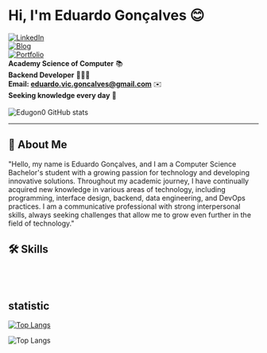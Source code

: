 
# Hi, I'm Eduardo Gonçalves 😊

[![LinkedIn](https://img.shields.io/badge/linkedin-%230077B5.svg?style=for-the-badge&logo=linkedin&logoColor=white)](https://www.linkedin.com/in/eduardo-gonçalves-5a9a4228a/)<br>
[![Blog](https://img.shields.io/badge/Instagram-E4405F?style=for-the-badge&logo=instagram&logoColor=white)](https://www.instagram.com/edugon0/) <br>
[![Portfolio](https://img.shields.io/badge/Portfolio-%23000000.svg?style=for-the-badge&logo=firefox&logoColor=#FF7139)](https://edugon0.github.io/My-Portfolio/index.html) <br>
<strong>Academy Science of Computer</strong> 📚
<br>
<strong>Backend Developer</strong> 👨🏻‍💻
<br>
<strong>Email: eduardo.vic.goncalves@gmail.com</strong> ✉️
<br>
<strong>Seeking knowledge every day</strong> 👀
<br>
<br>
![Edugon0 GitHub stats](https://github-readme-stats.vercel.app/api?username=Edugon0&show_icons=true&theme=merko)
<hr>



## 🚀 About Me
"Hello, my name is Eduardo Gonçalves, and I am a Computer Science Bachelor's student with a growing passion for technology and developing innovative solutions. Throughout my academic journey, I have continually acquired new knowledge in various areas of technology, including programming, interface design, backend, data engineering, and DevOps practices. I am a communicative professional with strong interpersonal skills, always seeking challenges that allow me to grow even further in the field of technology."



## 🛠 Skills
<div style="display: inline-block;"><br/>
    <img src="https://img.shields.io/badge/html5-%23E34F26.svg?style=for-the-badge&logo=html5&logoColor=white" alt="">
    <img src="https://img.shields.io/badge/css3-%231572B6.svg?style=for-the-badge&logo=css3&logoColor=white" alt="">
    <img src="https://img.shields.io/badge/php-%23777BB4.svg?style=for-the-badge&logo=php&logoColor=white" alt="">
    <img src="https://img.shields.io/badge/python-3670A0?style=for-the-badge&logo=python&logoColor=ffdd54" alt="">
    <img src="https://img.shields.io/badge/javascript-%23323330.svg?style=for-the-badge&logo=javascript&logoColor=%23F7DF1E" alt="">
    <img src="https://img.shields.io/badge/c%23-%23239120.svg?style=for-the-badge&logo=csharp&logoColor=white" alt="">
    <img src="https://img.shields.io/badge/mysql-4479A1.svg?style=for-the-badge&logo=mysql&logoColor=white" alt="">
    <img src="https://img.shields.io/badge/MongoDB-%234ea94b.svg?style=for-the-badge&logo=mongodb&logoColor=white" alt="">
    <img src="https://img.shields.io/badge/postgres-%23316192.svg?style=for-the-badge&logo=postgresql&logoColor=white" alt="">
    <img src="https://img.shields.io/badge/sqlite-%2307405e.svg?style=for-the-badge&logo=sqlite&logoColor=white" alt="">
    <img src="https://img.shields.io/badge/docker-%230db7ed.svg?style=for-the-badge&logo=docker&logoColor=white" alt="">
    <img src="https://img.shields.io/badge/terraform-%235835CC.svg?style=for-the-badge&logo=terraform&logoColor=white" alt="">
    <img src="https://img.shields.io/badge/git-%23F05033.svg?style=for-the-badge&logo=git&logoColor=white" alt="">
    <img src="https://img.shields.io/badge/Socket.io-black?style=for-the-badge&logo=socket.io&badgeColor=010101" alt="">
    <img src="https://img.shields.io/badge/react-%2320232a.svg?style=for-the-badge&logo=react&logoColor=%2361DAFB" alt="">
    <img src="https://img.shields.io/badge/AWS-%23FF9900.svg?style=for-the-badge&logo=amazon-aws&logoColor=white" alt="">
    <img src="https://img.shields.io/badge/Linux-FCC624?style=for-the-badge&logo=linux&logoColor=black" alt="">
</div><br/>


## statistic

[![Top Langs](https://github-readme-stats.vercel.app/api/top-langs/?username=Edugon0&layout=donut)](https://github.com/anuraghazra/github-readme-stats)

![Top Langs](https://github-readme-stats.vercel.app/api/top-langs/?username=Edugon0&hide_progress=true)
